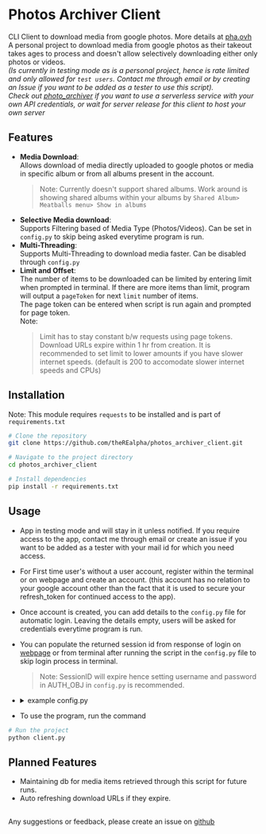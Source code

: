 # Photos Archiver Client

CLI Client to download media from google photos. More details at [pha.ovh](https://pha.ovh)\
A personal project to download media from google photos as their takeout takes ages to process and doesn't allow selectively downloading either only photos or videos.\
*(Is currently in testing mode as is a personal project, hence is rate limited and only allowed for `test users`. Contact me through email or by creating an Issue if you want to be added as a tester to use this script).*\
*Check out [photo_archiver](https://github.com/theREalpha/photo_archiver/) if you want to use a serverless service with your own API credentials, or wait for server release for this client to host your own server*

## Features

* <b>Media Download</b>:\
Allows download of media directly uploaded to google photos or media in specific album or from all albums present in the account.
    >Note: Currently doesn't support shared albums. Work around is showing shared albums within your albums by `Shared Album> Meatballs menu> Show in albums`
* <b>Selective Media download</b>:\
Supports Filtering based of Media Type (Photos/Videos). Can be set in `config.py` to skip being asked everytime program is run.
* <b>Multi-Threading</b>:\
Supports Multi-Threading to download media faster. Can be disabled through `config.py`
* <b>Limit and Offset</b>:\
The number of items to be downloaded can be limited by entering limit when prompted in terminal.
If there are more items than limit, program will output a `pageToken` for next `limit` number of items.\
The page token  can be entered when script is run again and prompted for page token.\
Note:
    >Limit has to stay constant b/w requests using page tokens.\
    >Download URLs expire within 1 hr from creation. It is recommended to set limit to lower amounts if you have slower internet speeds. (default is 200 to accomodate slower internet speeds and CPUs)

## Installation

Note: This module requires `requests` to be installed and is part of `requirements.txt`

```bash
# Clone the repository
git clone https://github.com/theREalpha/photos_archiver_client.git

# Navigate to the project directory
cd photos_archiver_client

# Install dependencies
pip install -r requirements.txt
```

## Usage
* App in testing mode and will stay in it unless notified. If you require access to the app, contact me through email or create an issue if you want to be added as a tester with your mail id for which you need access.
* For First time user's without a user account, register within the terminal or on webpage and create an account. (this account has no relation to your google account other than the fact that it is used to secure your refresh_token for continued access to the app).
* Once account is created, you can add details to the `config.py` file for automatic login. Leaving the details empty, users will be asked for credentials everytime program is run.
* You can populate the returned session id from response of login on [webpage]('https://pha.ovh/login') or from terminal after running the script in the `config.py` file to skip login process in terminal.
    > Note: SessionID will expire hence setting username and password in AUTH_OBJ in `config.py` is recommended.
* <details>
  <summary>example config.py</summary>
  
  ```python
    AUTH_OBJ = {
        "uname":"dummyUsesrname",
        "passw":"VeryDummyPassword",
        "newUser":"False"
        }
    SESSIONID = None

    PATH = 'downloads/'
    DOMAIN_CRT = 'ca_bundle.crt'

    INCLUDE_PHOTOS= True
    INCLUDE_VIDEOS= False

    VERBOSE = True
    MODONLY= True

    THREADING= True

    API_NAME = 'photoslibrary'
    API_VERSION = 'v1'
    SCOPES = ['https://www.googleapis.com/auth/photoslibrary.readonly']

    HOSTURL = 'pha.ovh'
    PORT = 443
    ```
</details>

* To use the program, run the command

```bash
# Run the project
python client.py
```

## Planned Features
* Maintaining db for media items retrieved through this script for future runs.
* Auto refreshing download URLs if they expire.

## 
Any suggestions or feedback, please create an issue on [github](https://github.com/theREalpha/photos_archiver_client/issues)
